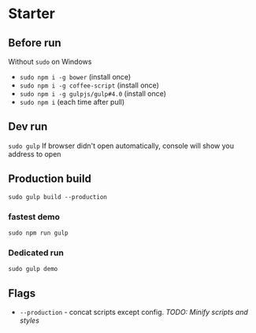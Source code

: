 # Starter

## Before run
Without `sudo` on Windows
 - `sudo npm i -g bower` (install once)
 - `sudo npm i -g coffee-script` (install once)
 - `sudo npm i -g gulpjs/gulp#4.0` (install once)
 - `sudo npm i` (each time after pull)

## Dev run
`sudo gulp`
If browser didn't open automatically, console will show you address to open
 
## Production build
`sudo gulp build --production`

### fastest demo
`sudo npm run gulp`

### Dedicated run
`sudo gulp demo`

## Flags
 - `--production` - concat scripts except config. _TODO: Minify scripts and styles_
